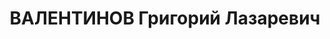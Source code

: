 ---
title: ВАЛЕНТИНОВ Григорий Лазаревич
description: 'Род. в 1892, Подольская губ., м. Уланово, еврей. Проживал: Свердловская
  обл., г. Нижний Тагил, т/п Уралвагонстрой. Уралвагонстрой, главный механик

  Арестован 17.03.1937. Приговор: 04.05.1937 – 10 лет ИТЛ'
---